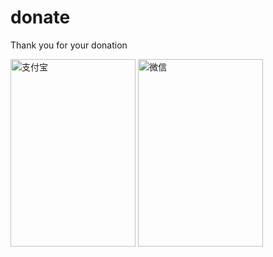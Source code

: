 # donate
Thank you for your donation

 <img src="https://cdn.jsdelivr.net/gh/1046224544/cdn1@master/base/alipay.png" width = "200" height = "300" alt="支付宝" align=center />
 <img src="https://cdn.jsdelivr.net/gh/1046224544/cdn1@master/base/wechatpay.jpg" width = "200" height = "300" alt="微信" align=center />
